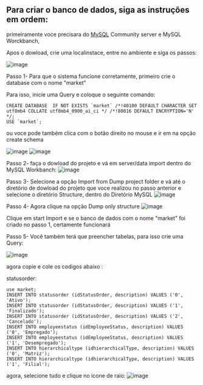 ## Para criar o banco de dados, siga as instruções em ordem:

primeiramente voce precisara do <a href="https://dev.mysql.com/downloads/file/?id=506568" target="_blank">MySQL</a> Community server e  MySQL Worckbanch,


Apos o dowload, crie uma localinstace, entre no ambiente e siga os passos:

![image](https://user-images.githubusercontent.com/50975425/131742377-76f63812-97f4-4047-90a3-9740524175b9.png)

Passo 1- Para que o sistema funcione corretamente, primeiro crie o database com o nome "market"

Para isso, inicie uma Query e coloque o seguinte comando:
```
CREATE DATABASE  IF NOT EXISTS `market` /*!40100 DEFAULT CHARACTER SET utf8mb4 COLLATE utf8mb4_0900_ai_ci */ /*!80016 DEFAULT ENCRYPTION='N' */;
USE `market`;
```

ou voce pode também clica com o botão direito no mouse e ir em na opção create schema

![image](https://user-images.githubusercontent.com/50975425/131745163-7495305c-8699-4742-b41b-e90558cb7e16.png)
![image](https://user-images.githubusercontent.com/50975425/131745226-e09f0530-0a36-411b-830e-a7553b9c9d65.png)

Passo 2- faça o dowload do projeto e vá em server/data import dentro do MySQL Workbanch:
![image](https://user-images.githubusercontent.com/50975425/131742004-6e608d9a-fd22-4431-bcfa-d2fccf5b3e3d.png)

Passo 3- Selecione a opção Import from Dump project folder e vá até o diretório de dowload do projeto que voce realizou no passo anterior e selecione o diretório Structure, dentro do Diretório MySQL
![image](https://user-images.githubusercontent.com/50975425/131743255-83aaa249-a11c-40df-888b-2178a217adfc.png)

Passo 4- Agora clique na opção Dump only structure
![image](https://user-images.githubusercontent.com/50975425/131743371-27f00a27-a0d6-4c89-8d9c-ee59a45e0ece.png)

Clique em start Import e se o banco de dados com o nome "market" foi criado no passo 1, certamente funcionará


Passo 5- Você também terá que preencher tabelas, 
para isso crie uma Query:

![image](https://user-images.githubusercontent.com/50975425/131745968-19f68270-5090-47bc-a28b-6fdcf79d12c5.png)

agora copie e cole os codigos abaixo :


statusorder:
```
use market;
INSERT INTO statusorder (idStatusOrder, description) VALUES ('0', 'Ativo');
INSERT INTO statusorder (idStatusOrder, description) VALUES ('1', 'Finalizado');
INSERT INTO statusorder (idStatusOrder, description) VALUES ('2', 'Cancelado');
INSERT INTO employeestatus (idEmployeeStatus, description) VALUES ('0', 'Empregado');
INSERT INTO employeestatus (idEmployeeStatus, description) VALUES ('1', 'Desempregado');
INSERT INTO hierarchicaltype (idhierarchicalType, description) VALUES ('0', 'Matriz');
INSERT INTO hierarchicaltype (idhierarchicalType, description) VALUES ('1', 'Filial');
```
agora, selecione tudo e clique no icone de raio: 
![image](https://user-images.githubusercontent.com/50975425/131746344-1a5195ce-6694-45d9-a791-984bae579521.png)



